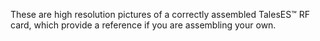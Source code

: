 These are high resolution pictures of a correctly assembled TalesES™ RF card, which provide a reference if you are assembling your own.
